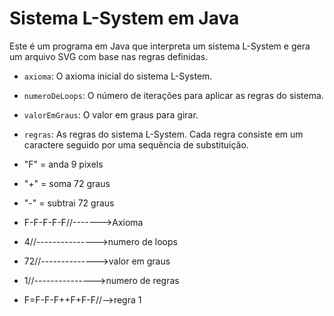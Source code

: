 # Sistema L-System em Java

Este é um programa em Java que interpreta um sistema L-System e gera um arquivo SVG com base nas regras definidas.

- `axioma`: O axioma inicial do sistema L-System.
- `numeroDeLoops`: O número de iterações para aplicar as regras do sistema.
- `valorEmGraus`: O valor em graus para girar.
- `regras`: As regras do sistema L-System. Cada regra consiste em um caractere seguido por uma sequência de substituição.


- "F" = anda 9 pixels
- "+" = soma 72 graus
- "-" = subtrai 72 graus

- F-F-F-F-F//------->Axioma
- 4//--------------->numero de loops
- 72//-------------->valor em graus
- 1//--------------->numero de regras
- F=F-F-F++F+F-F//-->regra 1
